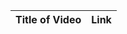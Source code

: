 <table>
    <thead>
      <tr>
        <th>Title of Video</th>
        <th>Link</th>
      </tr>
    </thead>
    <tbody>
    </tbody>
  </table>